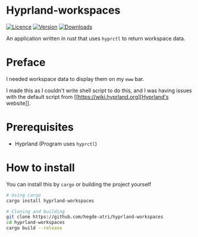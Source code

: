 # Hyprland-workspaces

[![Licence](https://img.shields.io/github/license/hegde-atri/hyprland-workspaces?color=red)](https://github.com/hegde-atri/hyprland-workspaces/blob/main/LICENCE)
[![Version](https://img.shields.io/crates/v/hyprland-workspaces?color=9cf)](https://crates.io/crates/hyprland-workspaces/versions)
[![Downloads](https://img.shields.io/crates/d/hyprland-workspaces)](https://crates.io/crates/hyprland-workspaces)



An application written in rust that uses `hyprctl` to return workspace data.

# Preface 

I needed workspace data to display them on my `eww` bar.

I made this as I couldn't write shell script to do this, and I was having issues with the default script from [[https://wiki.hyprland.org][Hyprland's website]].

# Prerequisites

- Hyprland (Program uses `hyprctl`)

# How to install

You can install this by `cargo` or building the project yourself

``` sh
# Using cargo
cargo install hyprland-workspaces
```

```sh
# Cloning and building
git clone https://github.com/hegde-atri/hyprland-workspaces
cd hyprland-workspaces
cargo build --release
```
